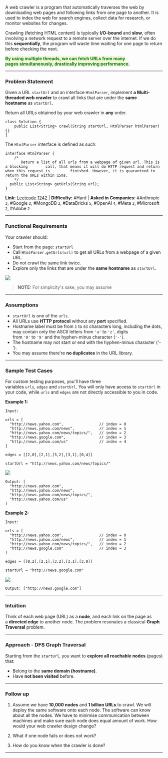 
A web crawler is a program that automatically traverses the web by downloading web pages and following links from one page to another. It is used to index the web for search engines, collect data for research, or monitor websites for changes.

Crawling (fetching HTML content) is typically **I/O-bound** and **slow**, often involving a network request to a remote server over the internet. If we do this **sequentially**, the program will waste time waiting for one page to return before checking the next.

<span style="color:green;font-weight:bold;background:beige;">By using multiple threads, we can fetch URLs from many pages simultaneously, drastically improving performance.</span>

---
### Problem Statement

Given a URL `startUrl` and an interface `HtmlParser`, implement **a Multi-threaded web crawler** to crawl all links that are under the **same hostname** as `startUrl`.

Return all URLs obtained by your web crawler in **any** order.

```
class Solution {
	public List<String> crawl(String startUrl, HtmlParser htmlParser) {}
}
```

The `HtmlParser` interface is defined as such:

```
interface HtmlParser {
	/*
	   Return a list of all urls from a webpage of given url. This is a blocking        call, that means it will do HTTP request and return when this request is         finished. However, it is guaranteed to return the URLs within 15ms.
	*/
  public List<String> getUrls(String url);
}
```

**Link:** [Leetcode 1242](https://leetcode.com/problems/web-crawler-multithreaded/?envType=problem-list-v2&envId=concurrency) | **Difficulty:** #Hard | **Asked in Companies:** #Anthropic `3`, #Google `2`, #MongoDB `2`, #DataBricks `5`, #OpenAI `4`, #Meta `2`, #Microsoft `2`, #Adobe `2`

---
### Functional Requirements

Your crawler should:

- Start from the page: `startUrl`
- Call `HtmlParser.getUrls(url)` to get all URLs from a webpage of a given URL.
- Do not crawl the same link twice.
- Explore only the links that are under the **same hostname** as `startUrl`.

![](https://assets.leetcode.com/uploads/2019/08/13/urlhostname.png)

> **NOTE:** For simplicity's sake, you may assume 

---
### Assumptions

- `startUrl` is one of the `urls`.
- All URLs use **HTTP protocol** without any **port** specified.
- Hostname label must be from `1` to `63` characters long, including the dots, may contain only the ASCII letters from `'a'` to `'z'`, digits from `'0'` to `'9'` and the hyphen-minus character (`'-'`).
- The hostname may not start or end with the hyphen-minus character ('-').
- You may assume there're **no duplicates** in the URL library.

---
### Sample Test Cases

For custom testing purposes, you'll have three variables `urls`, `edges` and `startUrl`. You will only have access to `startUrl` in your code, while `urls` and `edges` are not directly accessible to you in code.

**Example 1:**

```
Input:

urls = [
  "http://news.yahoo.com",                // index = 0
  "http://news.yahoo.com/news",           // index = 1
  "http://news.yahoo.com/news/topics/",   // index = 2
  "http://news.google.com",               // index = 3
  "http://news.yahoo.com/us"              // index = 4
]

edges = [[2,0],[2,1],[3,2],[3,1],[0,4]]

startUrl = "http://news.yahoo.com/news/topics/"
```

![](https://assets.leetcode.com/uploads/2019/10/23/sample_2_1497.png)

```
Output: [
  "http://news.yahoo.com",
  "http://news.yahoo.com/news",
  "http://news.yahoo.com/news/topics/",
  "http://news.yahoo.com/us"
]
```

**Example 2:**

```
Input:

urls = [
  "http://news.yahoo.com",                // index = 0
  "http://news.yahoo.com/news",           // index = 1
  "http://news.yahoo.com/news/topics/",   // index = 2
  "http://news.google.com"                // index = 3
]

edges = [[0,2],[2,1],[3,2],[3,1],[3,0]]

startUrl = "http://news.google.com"
```

![](https://assets.leetcode.com/uploads/2019/10/23/sample_3_1497.png)

```
Output: ["http://news.google.com"]
```

---
### Intuition

Think of each web page (URL) as a **node**, and each link on the page as a **directed edge** to another node. The problem resonates a classical **Graph Traversal** problem.



---
### Approach - DFS Graph Traversal

Starting from the `startUrl`, you want to **explore all reachable nodes** (pages) that:

- Belong to the **same domain (hostname)**.
- Have **not been visited** before.

---
### Follow up

1. Assume we have **10,000 nodes** and **1 billion URLs** to crawl. We will deploy the same software onto each node. The software can know about all the nodes. We have to minimise communication between machines and make sure each node does equal amount of work. How would your web crawler design change?

2. What if one node fails or does not work?

3. How do you know when the crawler is done?

---

